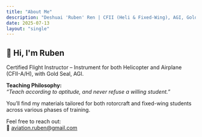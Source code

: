 ```yaml
---
title: "About Me"
description: "Deshuai 'Ruben' Ren | CFII (Heli & Fixed-Wing), AGI, Gold Seal"
date: 2025-07-13
layout: "single"
---
```


## 👋 Hi, I'm Ruben

Certified Flight Instructor – Instrument for both Helicopter and Airplane (CFII-A/H), with Gold Seal, AGI.

**Teaching Philosophy:**  
_“Teach according to aptitude, and never refuse a willing student.”_

You’ll find my materials tailored for both rotorcraft and fixed-wing students across various phases of training.

Feel free to reach out:  
📧 [aviation.ruben@gmail.com](mailto:aviation.ruben@gmail.com)